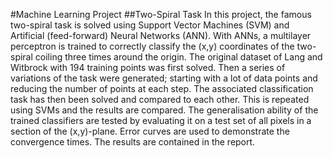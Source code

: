 #Machine Learning Project
##Two-Spiral Task
In this project, the famous two-spiral task is solved using Support Vector Machines (SVM) and Artificial (feed-forward) Neural Networks (ANN). With ANNs, a multilayer perceptron is trained to correctly classify the (x,y) coordinates of the two-spiral coiling three times around the origin. The original dataset of Lang and Witbrock with 194 training points was first solved. Then a series of variations of the task were generated; starting with a lot of data points and reducing the number of points at each step. The associated classification task has then been solved and compared to each other. This is repeated using SVMs and the results are compared.
The generalisation ability of the trained classifiers are tested by evaluating it on a test set of all pixels in a section of the (x,y)-plane. Error curves are used to demonstrate the convergence times. The results are contained in the report.
